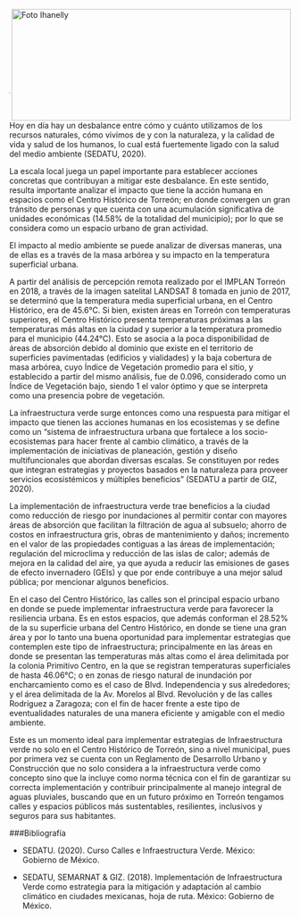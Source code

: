 
<p>
   <a title="ir a Otras Publicaciones" href="http://www.trcimplan.gob.mx/autores/ihanelly-hernandez-villa.html"><img class="img-responsive contenido-imagen" src="../imagenes/128/arq-ihanelly-hernandez-villa-top2.png" align="right" alt="Foto Ihanelly" width="500" height="200"></a>

</p>

</br></br></br></br></br></br></br></br>

---

Hoy en día hay un desbalance entre cómo y cuánto utilizamos de los recursos naturales, cómo vivimos de y con la naturaleza, y la calidad de vida y salud de los humanos, lo cual está fuertemente ligado con la salud del medio ambiente (SEDATU, 2020).

La escala local juega un papel importante para establecer acciones concretas que contribuyan a mitigar este desbalance. En este sentido, resulta importante analizar el impacto que tiene la acción humana en espacios como el Centro Histórico de Torreón; en donde convergen un gran tránsito de personas y que cuenta con una acumulación significativa de unidades económicas (14.58% de la totalidad del municipio); por lo que se considera como un espacio urbano de gran actividad.

El impacto al medio ambiente se puede analizar de diversas maneras, una de ellas es a través de la masa arbórea y su impacto en la temperatura superficial urbana.

A partir del análisis de percepción remota realizado por el IMPLAN Torreón en 2018, a través de la imagen satelital LANDSAT 8 tomada en junio de 2017, se determinó que la temperatura media superficial urbana, en el Centro Histórico, era de 45.6°C. Si bien, existen áreas en Torreón con temperaturas superiores, el Centro Histórico presenta temperaturas próximas a las temperaturas más altas en la ciudad y superior a la temperatura promedio para el municipio (44.24°C). Esto se asocia a la poca disponibilidad de áreas de absorción debido al dominio que existe en el territorio de superficies pavimentadas (edificios y vialidades) y la baja cobertura de masa arbórea, cuyo Índice de Vegetación promedio para el sitio, y establecido a partir del mismo análisis, fue de 0.096, considerado como un Índice de Vegetación bajo, siendo 1 el valor óptimo y que se interpreta como una presencia pobre de vegetación.

La infraestructura verde surge entonces como una respuesta para mitigar el impacto que tienen las acciones humanas en los ecosistemas y se define como un “sistema de infraestructura urbana que fortalece a los socio-ecosistemas para hacer frente al cambio climático, a través de la implementación de iniciativas de planeación, gestión y diseño multifuncionales que abordan diversas escalas. Se constituyen por redes que integran estrategias y proyectos basados en la naturaleza para proveer servicios ecosistémicos y múltiples beneficios” (SEDATU a partir de GIZ, 2020).

La implementación de infraestructura verde trae beneficios a la ciudad como reducción de riesgo por inundaciones al permitir contar con mayores áreas de absorción que facilitan la filtración de agua al subsuelo; ahorro de costos en infraestructura gris, obras de mantenimiento y daños; incremento en el valor de las propiedades contiguas a las áreas de implementación; regulación del microclima y reducción de las islas de calor; además de mejora en la calidad del aire, ya que ayuda a reducir las emisiones de gases de efecto invernadero (GEIs) y que por ende contribuye a una mejor salud pública; por mencionar algunos beneficios.

En el caso del Centro Histórico, las calles son el principal espacio urbano en donde se puede implementar infraestructura verde para favorecer la resiliencia urbana. Es en estos espacios, que además conforman el 28.52% de la su superficie urbana del Centro Histórico, en donde se tiene una gran área y por lo tanto una buena oportunidad para implementar estrategias que contemplen este tipo de infraestructura; principalmente en las áreas en donde se presentan las temperaturas más altas como el área delimitada por la colonia Primitivo Centro, en la que se registran temperaturas superficiales de hasta 46.06°C; o en zonas de riesgo natural de inundación por encharcamiento como es el caso de Blvd. Independencia y sus alrededores; y el área delimitada de la Av. Morelos al Blvd. Revolución y de las calles Rodríguez a Zaragoza; con el fin de hacer frente a este tipo de eventualidades naturales de una manera eficiente y amigable con el medio ambiente.

Este es un momento ideal para implementar estrategias de Infraestructura verde no solo en el Centro Histórico de Torreón, sino  a nivel municipal, pues por primera vez se cuenta con un Reglamento de Desarrollo Urbano y Construcción que no solo considera a la infraestructura verde como concepto sino que la incluye como norma técnica con el fin de garantizar su correcta implementación y contribuir principalmente al manejo integral de aguas pluviales, buscando que en un futuro próximo en Torreón tengamos calles y espacios públicos más sustentables, resilientes, inclusivos y seguros para sus habitantes.


###Bibliografía

- SEDATU. (2020). Curso Calles e Infraestructura Verde. México: Gobierno de México.

- SEDATU, SEMARNAT & GIZ. (2018). Implementación de Infraestructura Verde como estrategia para la mitigación y adaptación al cambio climático en ciudades mexicanas, hoja de ruta. México: Gobierno de México.

